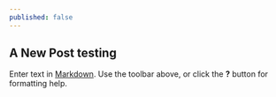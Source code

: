 ```yaml
---
published: false
---
```

## A New Post testing

Enter text in [Markdown](http://daringfireball.net/projects/markdown/). Use the toolbar above, or click the **?** button for formatting help.
